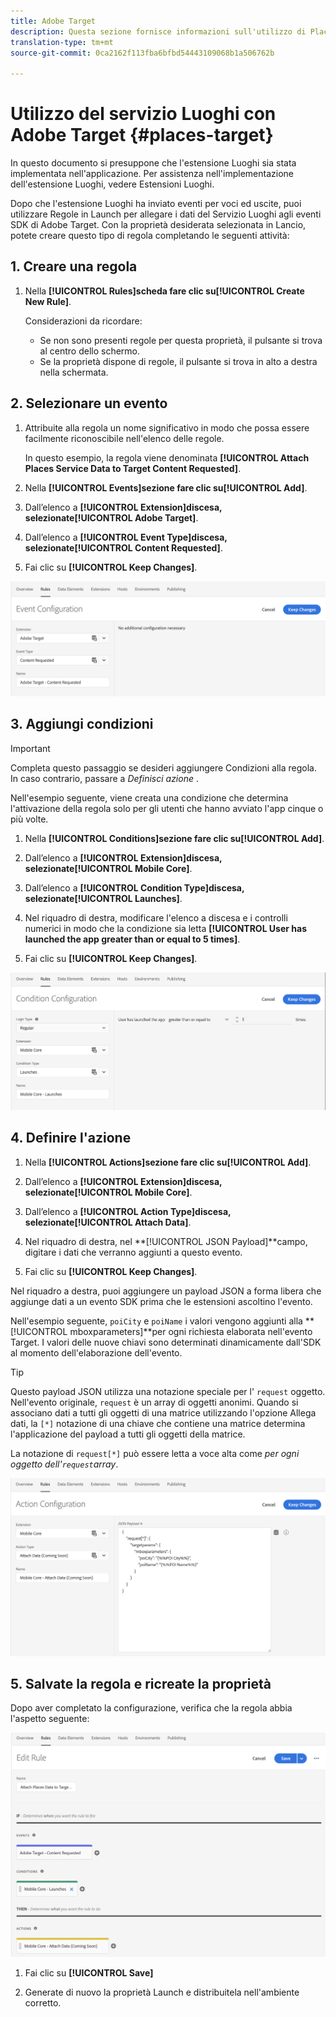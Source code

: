```yaml
---
title: Adobe Target
description: Questa sezione fornisce informazioni sull'utilizzo di Places Service con Adobe Target.
translation-type: tm+mt
source-git-commit: 0ca2162f113fba6bfbd54443109068b1a506762b

---
```



# Utilizzo del servizio Luoghi con Adobe Target {#places-target}

In questo documento si presuppone che l&#39;estensione Luoghi sia stata implementata nell&#39;applicazione. Per assistenza nell&#39;implementazione dell&#39;estensione Luoghi, vedere Estensioni [](/help/places-ext-aep-sdks/places-extension/places-extension.md)Luoghi.

Dopo che l&#39;estensione Luoghi ha inviato eventi per voci ed uscite, puoi utilizzare Regole in Launch per allegare i dati del Servizio Luoghi agli eventi SDK di Adobe Target. Con la proprietà desiderata selezionata in Lancio, potete creare questo tipo di regola completando le seguenti attività:

## 1. Creare una regola

1. Nella **[!UICONTROL Rules]**scheda fare clic su**[!UICONTROL Create New Rule]**.

   Considerazioni da ricordare:

   * Se non sono presenti regole per questa proprietà, il pulsante si trova al centro dello schermo.
   * Se la proprietà dispone di regole, il pulsante si trova in alto a destra nella schermata.

## 2. Selezionare un evento

1. Attribuite alla regola un nome significativo in modo che possa essere facilmente riconoscibile nell&#39;elenco delle regole.

   In questo esempio, la regola viene denominata **[!UICONTROL Attach Places Service Data to Target Content Requested]**.

1. Nella **[!UICONTROL Events]**sezione fare clic su**[!UICONTROL Add]**.

1. Dall’elenco a **[!UICONTROL Extension]**discesa, selezionate**[!UICONTROL Adobe Target]**.

1. Dall’elenco a **[!UICONTROL Event Type]**discesa, selezionate**[!UICONTROL Content Requested]**.

1. Fai clic su **[!UICONTROL Keep Changes]**.

![aggiungere un evento](/help/assets/ad-setEvent_target.png)

## 3. Aggiungi condizioni

>[!IMPORTANT]
>
>Completa questo passaggio se desideri aggiungere Condizioni alla regola. In caso contrario, passare a *Definisci azione* .

Nell&#39;esempio seguente, viene creata una condizione che determina l&#39;attivazione della regola solo per gli utenti che hanno avviato l&#39;app cinque o più volte.

1. Nella **[!UICONTROL Conditions]**sezione fare clic su**[!UICONTROL Add]**.

1. Dall’elenco a **[!UICONTROL Extension]**discesa, selezionate**[!UICONTROL Mobile Core]**.

1. Dall’elenco a **[!UICONTROL Condition Type]**discesa, selezionate**[!UICONTROL Launches]**.

1. Nel riquadro di destra, modificare l&#39;elenco a discesa e i controlli numerici in modo che la condizione sia letta **[!UICONTROL User has launched the app greater than or equal to 5 times]**.

1. Fai clic su **[!UICONTROL Keep Changes]**.

![aggiungere una condizione](/help/assets/ad-setCondition_target.png)

## 4. Definire l&#39;azione

1. Nella **[!UICONTROL Actions]**sezione fare clic su**[!UICONTROL Add]**.

1. Dall’elenco a **[!UICONTROL Extension]**discesa, selezionate**[!UICONTROL Mobile Core]**.

1. Dall’elenco a **[!UICONTROL Action Type]**discesa, selezionate**[!UICONTROL Attach Data]**.

1. Nel riquadro di destra, nel **[!UICONTROL JSON Payload]**campo, digitare i dati che verranno aggiunti a questo evento.

1. Fai clic su **[!UICONTROL Keep Changes]**.

Nel riquadro a destra, puoi aggiungere un payload JSON a forma libera che aggiunge dati a un evento SDK prima che le estensioni ascoltino l&#39;evento.

Nell&#39;esempio seguente, `poiCity` e `poiName` i valori vengono aggiunti alla **[!UICONTROL mboxparameters]**per ogni richiesta elaborata nell&#39;evento Target. I valori delle nuove chiavi sono determinati dinamicamente dall&#39;SDK al momento dell&#39;elaborazione dell&#39;evento.

>[!TIP]
>
>Questo payload JSON utilizza una notazione speciale per l&#39; `request` oggetto. Nell&#39;evento originale, `request` è un array di oggetti anonimi. Quando si associano dati a tutti gli oggetti di una matrice utilizzando l&#39;opzione Allega dati, la `[*]` notazione di una chiave che contiene una matrice determina l&#39;applicazione del payload a tutti gli oggetti della matrice.
>
>La notazione di `request[*]` può essere letta a voce alta come _per ogni oggetto dell&#39;`request`array_.

![definire l&#39;azione](/help/assets/ad-setAction-target.png)

## 5. Salvate la regola e ricreate la proprietà

Dopo aver completato la configurazione, verifica che la regola abbia l&#39;aspetto seguente:

![regola completata](/help/assets/ad-ruleComplete-target.png)

1. Fai clic su **[!UICONTROL Save]**

1. Generate di nuovo la proprietà Launch e distribuitela nell&#39;ambiente corretto.
